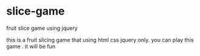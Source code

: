 # slice-game
fruit slice game using jquery

this is a fruit slicing game that using html css jquery only. you can play this game . it will be fun
